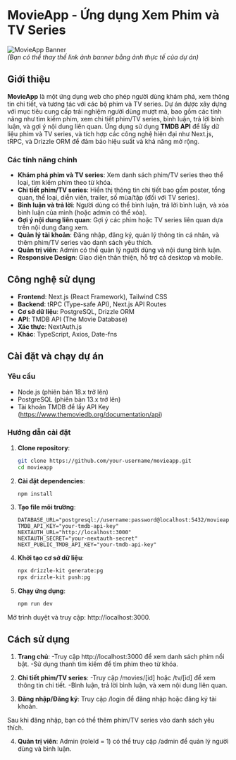 # MovieApp - Ứng dụng Xem Phim và TV Series

![MovieApp Banner](https://via.placeholder.com/1200x400.png?text=MovieApp+Banner)  
_(Bạn có thể thay thế link ảnh banner bằng ảnh thực tế của dự án)_

## Giới thiệu

**MovieApp** là một ứng dụng web cho phép người dùng khám phá, xem thông tin chi tiết, và tương tác với các bộ phim và TV series. Dự án được xây dựng với mục tiêu cung cấp trải nghiệm người dùng mượt mà, bao gồm các tính năng như tìm kiếm phim, xem chi tiết phim/TV series, bình luận, trả lời bình luận, và gợi ý nội dung liên quan. Ứng dụng sử dụng **TMDB API** để lấy dữ liệu phim và TV series, và tích hợp các công nghệ hiện đại như Next.js, tRPC, và Drizzle ORM để đảm bảo hiệu suất và khả năng mở rộng.

### Các tính năng chính

- **Khám phá phim và TV series**: Xem danh sách phim/TV series theo thể loại, tìm kiếm phim theo từ khóa.
- **Chi tiết phim/TV series**: Hiển thị thông tin chi tiết bao gồm poster, tổng quan, thể loại, diễn viên, trailer, số mùa/tập (đối với TV series).
- **Bình luận và trả lời**: Người dùng có thể bình luận, trả lời bình luận, và xóa bình luận của mình (hoặc admin có thể xóa).
- **Gợi ý nội dung liên quan**: Gợi ý các phim hoặc TV series liên quan dựa trên nội dung đang xem.
- **Quản lý tài khoản**: Đăng nhập, đăng ký, quản lý thông tin cá nhân, và thêm phim/TV series vào danh sách yêu thích.
- **Quản trị viên**: Admin có thể quản lý người dùng và nội dung bình luận.
- **Responsive Design**: Giao diện thân thiện, hỗ trợ cả desktop và mobile.

## Công nghệ sử dụng

- **Frontend**: Next.js (React Framework), Tailwind CSS
- **Backend**: tRPC (Type-safe API), Next.js API Routes
- **Cơ sở dữ liệu**: PostgreSQL, Drizzle ORM
- **API**: TMDB API (The Movie Database)
- **Xác thực**: NextAuth.js
- **Khác**: TypeScript, Axios, Date-fns

## Cài đặt và chạy dự án

### Yêu cầu

- Node.js (phiên bản 18.x trở lên)
- PostgreSQL (phiên bản 13.x trở lên)
- Tài khoản TMDB để lấy API Key (https://www.themoviedb.org/documentation/api)

### Hướng dẫn cài đặt

1. **Clone repository**:
   ```bash
   git clone https://github.com/your-username/movieapp.git
   cd movieapp
   ```
2. **Cài đặt dependencies**:

   ```bash
   npm install
   ```

3. **Tạo file môi trường**:

   ```env
   DATABASE_URL="postgresql://username:password@localhost:5432/movieapp"
   TMDB_API_KEY="your-tmdb-api-key"
   NEXTAUTH_URL="http://localhost:3000"
   NEXTAUTH_SECRET="your-nextauth-secret"
   NEXT_PUBLIC_TMDB_API_KEY="your-tmdb-api-key"
   ```

4. **Khởi tạo cơ sở dữ liệu**:

   ```bash
   npx drizzle-kit generate:pg
   npx drizzle-kit push:pg
   ```

5. **Chạy ứng dụng**:
   ```bash
   npm run dev
   ```

Mở trình duyệt và truy cập: http://localhost:3000.

## Cách sử dụng

1. **Trang chủ**:
   -Truy cập http://localhost:3000 để xem danh sách phim nổi bật.
   -Sử dụng thanh tìm kiếm để tìm phim theo từ khóa.

2. **Chi tiết phim/TV series**:
   -Truy cập /movies/[id] hoặc /tv/[id] để xem thông tin chi tiết.
   -Bình luận, trả lời bình luận, và xem nội dung liên quan.

3. **Đăng nhập/Đăng ký**:
   Truy cập /login để đăng nhập hoặc đăng ký tài khoản.

Sau khi đăng nhập, bạn có thể thêm phim/TV series vào danh sách yêu thích.

4. **Quản trị viên**:
   Admin (roleId = 1) có thể truy cập /admin để quản lý người dùng và bình luận.
